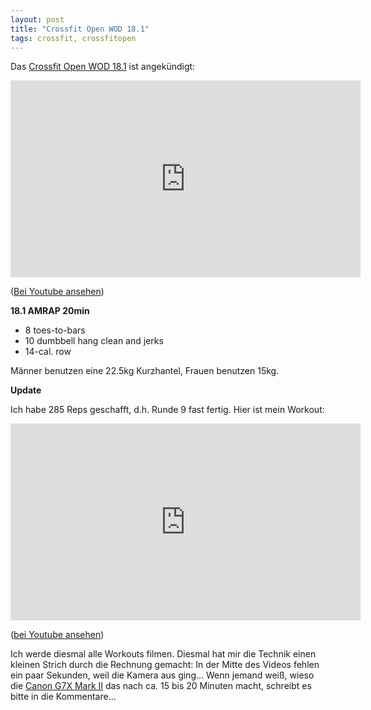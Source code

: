 ```yaml
---
layout: post
title: "Crossfit Open WOD 18.1"
tags: crossfit, crossfitopen
---
```


Das [Crossfit Open WOD 18.1][0] ist angekündigt:

<iframe width="560" height="315" src="https://www.youtube-nocookie.com/embed/MVq-IS__mLc" frameborder="0" allow="autoplay; encrypted-media" allowfullscreen></iframe>

([Bei Youtube ansehen][4])

**18.1 AMRAP 20min**

* 8 toes-to-bars
* 10 dumbbell hang clean and jerks
* 14-cal. row

Männer benutzen eine 22.5kg Kurzhantel, Frauen benutzen 15kg.

**Update**

Ich habe 285 Reps geschafft, d.h. Runde 9 fast fertig. Hier ist mein Workout:

<iframe width="560" height="315" src="https://www.youtube-nocookie.com/embed/S6P5vk7T8gs" frameborder="0" allow="autoplay; encrypted-media" allowfullscreen></iframe>

([bei Youtube ansehen][2])

Ich werde diesmal alle Workouts filmen. Diesmal hat mir die Technik einen kleinen Strich durch die Rechnung gemacht: In der Mitte des Videos fehlen ein paar Sekunden, weil die Kamera aus ging... Wenn jemand weiß, wieso die [Canon G7X Mark II][3] das nach ca. 15 bis 20 Minuten macht, schreibt es bitte in die Kommentare...


[0]: https://games.crossfit.com/workouts/open/2018/1
[1]: https://games-assets.crossfit.com/18_1_workout11_asldkfjhaks13475JDUTEdjfha.pdf
[2]: https://www.youtube.com/watch?v=S6P5vk7T8gs
[3]: https://www.amazon.de/Canon-Digitalkamera-klappbarem-LCD-Display-Touchscreen/dp/B01BYERRUG/kopisde-21
[4]: https://www.youtube.com/watch?v=MVq-IS__mLc
